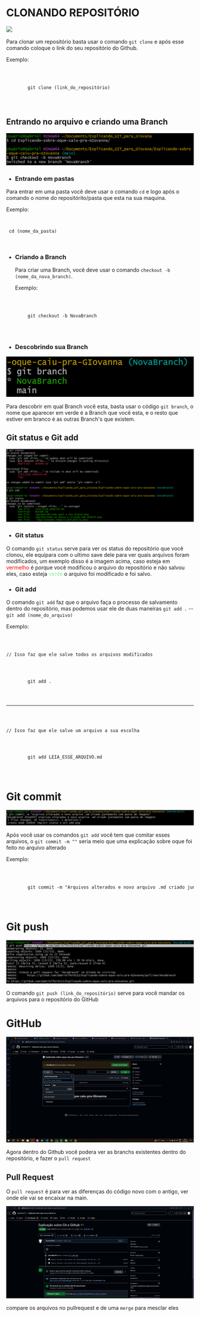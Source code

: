 # CLONANDO REPOSITÓRIO
<img src="./img/clonando repositório.png"/>

<p>Para clonar um repositório basta usar o comando <code>git clone</code> e após esse comando coloque o link do seu repositório do Github.

Exemplo: </p>

<code>
    <pre>
        git clone (link_do_repositório)
    </pre>
</code>



## Entrando no arquivo e criando uma Branch

<img src="./img/Entrando na pasta e criando uma Branch.png"/>

<ul>
    <li><h3>Entrando em pastas</h3></li>
</ul>

<p>Para entrar em uma pasta você deve usar o comando <code>cd</code> e logo após o comando o nome do repositórito/pasta que esta na sua maquina.

Exemplo: </p>
<code>
    <pre>
        cd (nome_da_pasta)
    </pre>
</code>

<ul>
    <li><h3>Criando a Branch</h3></li>
    <p>Para criar uma Branch, você deve usar o comando <code>checkout -b (nome_da_nova_branch)</code>. 

Exemplo: </p>
</ul>
<code>
    <pre>
        git checkout -b NovaBranch
    </pre>
</code>

<ul>
    <li><h3>Descobrindo sua Branch</h3></li>
</ul>
<img src="./img/Descobrindo qual a sua Branch.png"/>
<p>Para descobrir em qual Branch você esta, basta usar o código <code>git branch</code>, o nome que aparecer em verde é a Branch que você esta, e o resto que estiver em branco
é as outras Branch's que existem.</p>

## Git status e Git add

<img src="./img/Git status e git add.png"/>


<ul>
    <li><h3>Git status</h3></li>
</ul>
<p>O comando <code>git status</code> serve para ver os status do repositório que você clonou, ele equipara com o ultimo save dele para ver quais arquivos foram modificados,
um exemplo disso é a imagem acima, caso esteja em <mark style="background: 0; color: red">vermelho</mark> é porque você modificou o arquivo do repositório e não salvou eles, caso esteja <mark style="background: 0; color: lightgreen">verde</mark> o arquivo foi modificado e foi salvo.</p>

<ul>
    <li><h3>Git add</h3></li>
</ul>

<p>O comando <code>git add</code> faz que o arquivo faça o processo de salvamento dentro do repositório, mas podemos usar ele de duas maneiras
<code>git add .</code> -- <code>git add (nome_do_arquivo)</code>

Exemplo: </p>

<code>
    <p>// Isso faz que ele salve todos os arquivos modificados</p>
    <pre>
        git add .
    </pre>
</code>

<hr>

<code>
    <p>// Isso faz que ele salve um arquivo a sua escolha</p>
    <pre>
        git add LEIA_ESSE_ARQUIVO.md
    </pre>
</code>

# Git commit

<img src="./img/Git commit.png"/>

<p>Após você usar os comandos <code>git add</code> você tem que comitar esses arquivos, o <code>git commit -m ""</code> seria meio que uma explicação sobre oque foi feito no arquivo alterado

Exemplo:</p>

<code>
    <pre>
        git commit -m "Arquivos alterados e novo arquivo .md criado juntamente com pasta de imagens"
    </pre>
</code>

# Git push

<img src="./img/Git push.png"/>

<p>O comando <code>git push (link_do_repositório)</code> serve para você mandar os arquivos para o repositório do GitHub</p>

# GitHub

<img src="./img/GitHub.png"/><br>

<p>Agora dentro do Github você podera ver as branchs existentes dentro do repositório, e fazer o <code>pull request</code></p>

## Pull Request

<p>O <code>pull request</code> é para ver as diferenças do código novo com o antigo, ver onde ele vai se encaixar na main.</p>

<img src="./img/Merge_e_Pullrequest.png"/>

<p>compare os arquivos no pullrequest e de uma <code>merge</code> para mesclar eles</p>